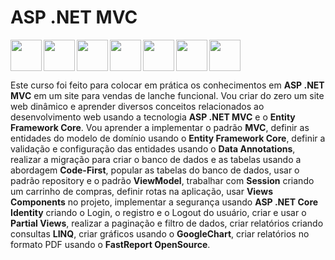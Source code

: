 # ASP .NET MVC

<img src="https://cdn.jsdelivr.net/gh/devicons/devicon@latest/icons/csharp/csharp-original.svg" align="left" width="50" height="50"/>
<img src="https://cdn.jsdelivr.net/gh/devicons/devicon@latest/icons/dotnetcore/dotnetcore-original.svg" align="left" width="50" height="50"/>
<img src="https://cdn.jsdelivr.net/gh/devicons/devicon@latest/icons/visualstudio/visualstudio-original.svg" align="left" width="50" height="50"/>
<img src="https://cdn.jsdelivr.net/gh/devicons/devicon@latest/icons/css3/css3-plain.svg" align="left" width="50" height="50"/>
<img src="https://cdn.jsdelivr.net/gh/devicons/devicon@latest/icons/bootstrap/bootstrap-original.svg" align="left" width="50" height="50"/>        
<img src="https://cdn.jsdelivr.net/gh/devicons/devicon@latest/icons/html5/html5-plain.svg" align="left" width="50" height="50"/>
<img src="https://cdn.jsdelivr.net/gh/devicons/devicon@latest/icons/javascript/javascript-plain.svg" align="center" width="50" height="50"/>      
          
Este curso foi feito para colocar em prática os conhecimentos em <strong>ASP .NET MVC</strong> em um site para vendas de lanche funcional. Vou criar do zero um site web dinâmico e aprender diversos conceitos relacionados ao desenvolvimento web usando a tecnologia <strong>ASP .NET MVC</strong> e o <strong>Entity Framework Core</strong>. Vou aprender a implementar o padrão <strong>MVC</strong>, definir as entidades do modelo de domínio usando o <strong>Entity Framework Core</strong>, definir a validação e configuração das entidades usando o <strong>Data Annotations</strong>, realizar a migração para criar o banco de dados e as tabelas usando a abordagem <strong>Code-First</strong>, popular as tabelas do banco de dados, usar o padrão repository e o padrão <strong>ViewModel</strong>, trabalhar com <strong>Session</strong> criando um carrinho de compras, definir rotas na aplicação, usar <strong>Views Components</strong> no projeto, implementar a segurança usando <strong>ASP .NET Core Identity</strong> criando o Login, o registro e o Logout do usuário, criar e usar o <strong>Partial Views</strong>, realizar a paginação e filtro de dados, criar relatórios criando consultas <strong>LINQ</strong>, criar gráficos usando o <strong>GoogleChart</strong>, criar relatórios no formato PDF usando o <strong>FastReport OpenSource</strong>.

